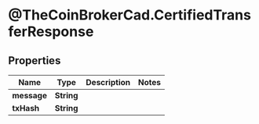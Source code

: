 # @TheCoinBrokerCad.CertifiedTransferResponse

## Properties
Name | Type | Description | Notes
------------ | ------------- | ------------- | -------------
**message** | **String** |  | 
**txHash** | **String** |  | 


